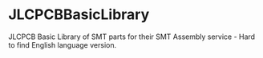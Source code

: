 # JLCPCBBasicLibrary
JLCPCB Basic Library of SMT parts for their SMT Assembly service - Hard to find English language version.
